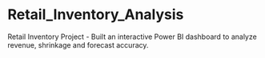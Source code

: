 # Retail_Inventory_Analysis
Retail Inventory Project - Built an interactive Power BI dashboard to analyze revenue, shrinkage and forecast accuracy.
